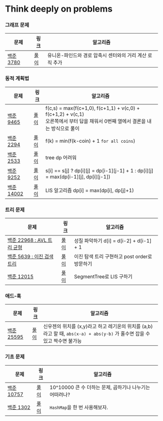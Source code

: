 # Think deeply on problems

### 그래프 문제
| 문제 | 링크 | 알고리즘 |
|---|---|---|
| [백준 3780](https://www.acmicpc.net/problem/3780) | [풀이](./boj_rust/boj3780.rs) | 유니온-파인드와 경로 압축시 센터와의 거리 계산 로직 추가 |

### 동적 계획법
| 문제 | 링크 | 알고리즘 |
|---|---|---|
| [백준 9465](https://www.acmicpc.net/problem/9465) | [풀이](./boj_rust/boj9465.rs) | f(c,s) = max(f(c+1,0), f(c+1,1) + v(c,0) + f(c+1,2) + v(c,1) <br/> 오른쪽에서 부터 답을 채워서 0번째 열에서 결론을 내는 방식으로 풀이 |
| [백준 2294](https://www.acmicpc.net/problem/2294) | [풀이](./boj_rust/boj2294.rs) | f(k) = min(f(k-coin) + 1 `for all coins`) |
| [백준 2533](https://www.acmicpc.net/problem/2533) | [풀이](./boj_rust/boj2533.rs) | tree dp 어려워 |
| [백준 9252](https://www.acmicpc.net/problem/9252) | [풀이](./boj_rust/boj9252.rs) | s[i] == s[j] ? dp[i][j] = dp[i-1][j-1] + 1 : dp[i][j] = max(dp[i-1][j], dp[i][j-1]) |
| [백준 14002](https://www.acmicpc.net/problem/14002) | [풀이](./boj_rust/gold/boj14002.rs) | LIS 알고리즘 dp[i] = max(dp[i], dp[j]+1) |

### 트리 문제
| 문제 | 링크 | 알고리즘 |
|---|---|---|
| [백준 22968 : AVL 트리 균형](https://www.acmicpc.net/problem/22968) | [풀이](./boj_rust/boj22968.rs) | 성질 파악하기 d[i] = d[i-2] + d[i-1] + 1 |
| [백준 5639 : 이진 검색 트리](https://www.acmicpc.net/problem/5639) | [풀이](./boj_rust/boj5639.rs) | 이진 탐색 트리 구현하고 post order로 방문하기 |
| [백준 12015](https://www.acmicpc.net/problem/12015) | [풀이](./boj_rust/gold/boj12015.rs) | SegmentTree로 LIS 구하기 |

### 애드-훅
| 문제 | 링크 | 알고리즘 |
|---|---|---|
| [백준 25595](https://www.acmicpc.net/problem/25595) | [풀이](./boj_rust/boj25595.rs) | 신우젠의 위치를 (x,y)라고 하고 레기온의 위치를 (a,b) 라고 할 때, `abs(x-a) + abs(y-b)` 가 홀수면 잡을 수 있고 짝수면 불가능 |

### 기초 문제
| 문제 | 링크 | 알고리즘 |
|---|---|---|
| [백준 10757](https://www.acmicpc.net/problem/10757) | [풀이](./boj_rust/boj10757.rs) | 10^10000 큰 수 더하는 문제, 곱하기나 나누기는 어떠려나? |
| [백준 1302](https://www.acmicpc.net/problem/1302) | [풀이](./boj_rust/boj1302.rs) | `HashMap`을 한 번 사용해보자.  |